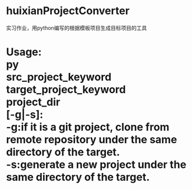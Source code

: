 ﻿# huixianProjectConverter
实习作业，用python编写的根据模板项目生成目标项目的工具
<h1>
      Usage:<br>
  		py <br> 
                	src_project_keyword<br> 
                        target_project_keyword<br> 
                        project_dir <br>
                        [-g|-s]: <br>
                                 -g:if it is a git project, clone from remote repository under the same directory of the target.
                                 <br>-s:generate a new project under the same directory of the target.
<br></h1>

